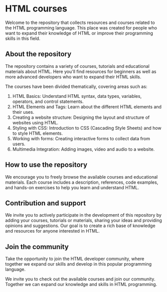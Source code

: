 # **HTML courses**

Welcome to the repository that collects resources and courses related to the HTML programming language. This place was created for people who want to expand their knowledge of HTML or improve their programming skills in this field.

## **About the repository**
The repository contains a variety of courses, tutorials and educational materials about HTML. Here you'll find resources for beginners as well as more advanced developers who want to expand their HTML skills.

The courses have been divided thematically, covering areas such as:

1. HTML Basics: Understand HTML syntax, data types, variables, operators, and control statements.
2. HTML Elements and Tags: Learn about the different HTML elements and their uses.
3. Creating a website structure: Designing the layout and structure of websites using HTML.
4. Styling with CSS: Introduction to CSS (Cascading Style Sheets) and how to style HTML elements.
5. Working with forms: Creating interactive forms to collect data from users.
6. Multimedia Integration: Adding images, video and audio to a website.

## **How to use the repository**
We encourage you to freely browse the available courses and educational materials. Each course includes a description, references, code examples, and hands-on exercises to help you learn and understand HTML.

## **Contribution and support**
We invite you to actively participate in the development of this repository by adding your courses, tutorials or materials, sharing your ideas and providing opinions and suggestions. Our goal is to create a rich base of knowledge and resources for anyone interested in HTML.

## **Join the community**
Take the opportunity to join the HTML developer community, where together we expand our skills and develop in this popular programming language.

We invite you to check out the available courses and join our community. Together we can expand our knowledge and skills in HTML programming.
